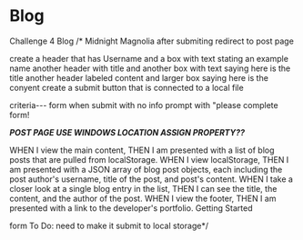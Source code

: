 # Blog
Challenge 4 Blog
/* Midnight Magnolia
after submiting redirect to post page


create a header that has Username and a box with 
text stating an example name
another header with title and another box with text saying here is the title
another header labeled content and larger box saying here is the conyent
create a submit button that is connected to a local file

criteria---
form when submit with no info prompt with 
"please complete form! 

 *****POST PAGE USE WINDOWS LOCATION ASSIGN PROPERTY??*****


WHEN I view the main content,
THEN I am presented with a list of blog posts that are pulled from localStorage.
WHEN I view localStorage,
THEN I am presented with a JSON array of blog post objects, each including the post author's username, title of the post, and post's content.
WHEN I take a closer look at a single blog entry in the list,
THEN I can see the title, the content, and the author of the post.
WHEN I view the footer,
THEN I am presented with a link to the developer's portfolio.
Getting Started


form To Do: need to make it submit to local storage*/

